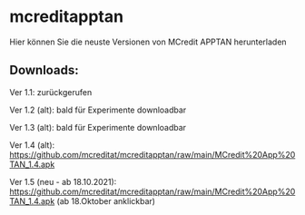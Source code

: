 # mcreditapptan

Hier können Sie die neuste Versionen von MCredit APPTAN herunterladen

Downloads:
-
Ver 1.1: zurückgerufen

Ver 1.2 (alt): bald für Experimente downloadbar

Ver 1.3 (alt): bald für Experimente downloadbar

Ver 1.4 (alt): https://github.com/mcreditat/mcreditapptan/raw/main/MCredit%20App%20TAN_1.4.apk

Ver 1.5 (neu - ab 18.10.2021): https://github.com/mcreditat/mcreditapptan/raw/main/MCredit%20App%20TAN_1.4.apk (ab 18.Oktober anklickbar)
